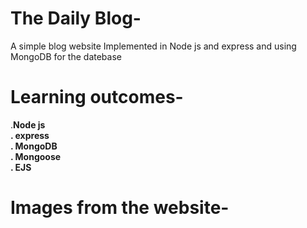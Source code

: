 # The Daily Blog-

A simple blog website Implemented in Node js and express and using MongoDB for the datebase

# Learning outcomes-
  .**Node js\
  . express\
  . MongoDB\
  . Mongoose\
  . EJS**
  
  # Images from the website-
 

